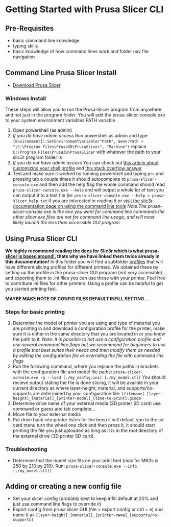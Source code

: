 # Getting Started with Prusa Slicer CLI

## Pre-Requisites 
- basic command line knowledge
- typing skills
- basic knowledge of how command lines work and folder nav file navigation

## Command Line Prusa Slicer Install
- [Download Prusa Slicer](https://www.prusa3d.com/page/prusaslicer_424/)

### Windows Install

These steps will allow you to run the Prusa-Slicer program from anywhere and not just in the program folder. You will add the prusa-slicer-console.exe to your system environment variables PATH variable 
1. Open powershell (as admin)
2. *If you do have admin access* Run powershell as admin and type `[Environment]::SetEnvironmentVariable("Path", $env:Path + ";C:\Program Files\Prusa3D\PrusaSlicer", "Machine")` replace `C:\Program Files\Prusa3D\PrusaSlicer` with whatever the path to your slic3r program folder is
3. *If you do not have admin access* You can check out [this article about customizing your shell profile](https://www.howtogeek.com/50236/customizing-your-powershell-profile/) and [this stack overflow answer](https://stackoverflow.com/questions/714877/setting-windows-powershell-environment-variables)
4. Test and make sure it worked by running powershell and typing `pru` and pressing tab a couple times it should autocomplete to `prusa-slicer-console.exe` and then add the help flag the whole command should read `prusa-slicer-console.exe --help` and will output a whole lot of text you can output it to a text file (ie: `prusa-slicer-console.exe --help > prusa-slicer_help.txt` if you are interested in reading it or [visit the slic3r documentation page on using the command line tools](https://manual.slic3r.org/advanced/command-line)
*Note:The prusa-slicer-console exe is the one you want for command line commands the other slicer exe files are not for command line usage, and will most likely launch the less than accessible GUI program*

## Using Prusa Slicer CLI
**We highly recommend [reading the docs for Slic3r which is what prusa-slicer is based around!](https://manual.slic3r.org/advanced/command-line), thats why we have linked them twice already in this documentation!**
In this folder you will find a subfolder [profiles](../../3D_Printing/profiles) that will have different slicing profiles for different printers. We obtained these by setting up the profile in the prusa-slicer GUI program (not very accessible) and exporting them to .ini files you can use these with your printer. Feel free to contribute ini files for other printers. Using a profile can be helpful to get you started printing fast.

**MAYBE MAKE NOTE OF CONFIG FILES DEFAULT INFILL SETTING...**

### Steps for basic printing 
1. Determine the model of printer you are using and type of material you are printing in and download a configuration profile for the printer, make sure it is either in the same directory that you are located in or you know the path to it. *Note: It is possible to not use a configuration profile and use several command line flags but we recommend for beginners to use a profile that best suites their needs and then modify them as needed by editing the configuration file or overriding the file with command line flags*
2. Run the following command, where you replace the paths in brackets with the configuration file and model file paths:
 `prusa-slicer-console.exe -g --load [./my_config.ini] [./my_model.stl]`
You should recieve output stating the file is done slicing, it will be availble in your current directory as where layer-height, material, and supports/no-supports are determined by your configuration file:
`[filename]_[layer-height]_[material]_[printer-model]_[time-to-print].gcode`
3. Determine drive name of your external media (3D printer SD card) use command or guess and tab complete...
4. Move file to your external media 
5. Put drive back into printer listen for the beep it will default you to the sd card menu turn the wheel one click and then press it, it should start printing the file you just uploaded as long as it is in the root directory of the external drive (3D printer SD card).  

### Troubleshooting
- Determine that the model size fits on your print bed (max for MK3s is 250 by 210 by 210). Run: `prusa-slicer-console.exe --info [./my_model.stl]]`


## Adding or creating a new config file
- Set your slicer config (probably best to keep infill default at 20% and just use command line flags to override it)
- Export config from prusa slicer GUI (file > export config or ctrl + e) and name it as `[layer-height]_[material]_[printer-name]_[supports/no-supports]`





